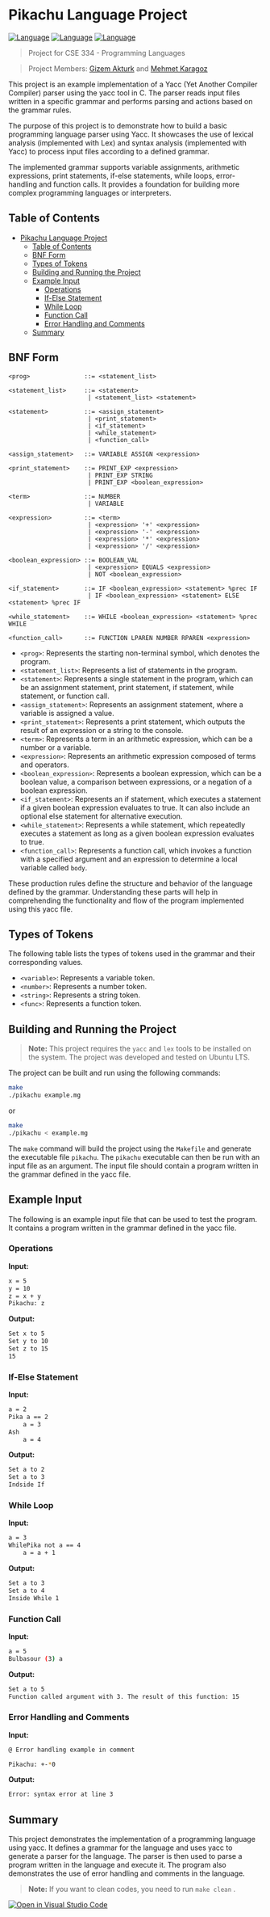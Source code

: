 # Pikachu Language Project
[![Language](https://img.shields.io/badge/Language-C-blue.svg)](https://en.wikipedia.org/wiki/C_(programming_language))
[![Language](https://img.shields.io/badge/Language-Lex-yellow.svg)](https://en.wikipedia.org/wiki/Lex_(software))
[![Language](https://img.shields.io/badge/Language-Yacc-green.svg)](https://en.wikipedia.org/wiki/Yacc)


>Project for CSE 334 - Programming Languages

>Project Members: [Gizem Akturk](https://github.com/gizemakturk) and [Mehmet Karagoz](https://github.com/mehmet-karagoz)

This project is an example implementation of a Yacc (Yet Another Compiler Compiler) parser using the yacc tool in C. The parser reads input files written in a specific grammar and performs parsing and actions based on the grammar rules.

The purpose of this project is to demonstrate how to build a basic programming language parser using Yacc. It showcases the use of lexical analysis (implemented with Lex) and syntax analysis (implemented with Yacc) to process input files according to a defined grammar.

The implemented grammar supports variable assignments, arithmetic expressions, print statements, if-else statements, while loops, error-handling and function calls. It provides a foundation for building more complex programming languages or interpreters.

## Table of Contents

- [Pikachu Language Project](#pikachu-language-project)
	- [Table of Contents](#table-of-contents)
	- [BNF Form](#bnf-form)
	- [Types of Tokens](#types-of-tokens)
	- [Building and Running the Project](#building-and-running-the-project)
	- [Example Input](#example-input)
		- [Operations](#operations)
		- [If-Else Statement](#if-else-statement)
		- [While Loop](#while-loop)
		- [Function Call](#function-call)
		- [Error Handling and Comments](#error-handling-and-comments)
	- [Summary](#summary)


## BNF Form

```bnf
<prog>               ::= <statement_list>

<statement_list>     ::= <statement>
                      | <statement_list> <statement>

<statement>          ::= <assign_statement>
                      | <print_statement>
                      | <if_statement>
                      | <while_statement>
                      | <function_call>

<assign_statement>   ::= VARIABLE ASSIGN <expression>

<print_statement>    ::= PRINT_EXP <expression>
                      | PRINT_EXP STRING
                      | PRINT_EXP <boolean_expression>

<term>               ::= NUMBER
                      | VARIABLE

<expression>         ::= <term>
                      | <expression> '+' <expression>
                      | <expression> '-' <expression>
                      | <expression> '*' <expression>
                      | <expression> '/' <expression>

<boolean_expression> ::= BOOLEAN_VAL
                      | <expression> EQUALS <expression>
                      | NOT <boolean_expression>

<if_statement>       ::= IF <boolean_expression> <statement> %prec IF
                      | IF <boolean_expression> <statement> ELSE <statement> %prec IF

<while_statement>    ::= WHILE <boolean_expression> <statement> %prec WHILE

<function_call>      ::= FUNCTION LPAREN NUMBER RPAREN <expression>

```

- `<prog>`: Represents the starting non-terminal symbol, which denotes the program.
- `<statement_list>`: Represents a list of statements in the program.
- `<statement>`: Represents a single statement in the program, which can be an assignment statement, print statement, if statement, while statement, or function call.
- `<assign_statement>`: Represents an assignment statement, where a variable is assigned a value.
- `<print_statement>`: Represents a print statement, which outputs the result of an expression or a string to the console.
- `<term>`: Represents a term in an arithmetic expression, which can be a number or a variable.
- `<expression>`: Represents an arithmetic expression composed of terms and operators.
- `<boolean_expression>`: Represents a boolean expression, which can be a boolean value, a comparison between expressions, or a negation of a boolean expression.
- `<if_statement>`: Represents an if statement, which executes a statement if a given boolean expression evaluates to true. It can also include an optional else statement for alternative execution.
- `<while_statement>`: Represents a while statement, which repeatedly executes a statement as long as a given boolean expression evaluates to true.
- `<function_call>`: Represents a function call, which invokes a function with a specified argument and an expression to determine a local variable called `body`.

These production rules define the structure and behavior of the language defined by the grammar. Understanding these parts will help in comprehending the functionality and flow of the program implemented using this yacc file.

## Types of Tokens

The following table lists the types of tokens used in the grammar and their corresponding values.
- `<variable>`: Represents a variable token.
- `<number>`: Represents a number token.
- `<string>`: Represents a string token.
- `<func>`: Represents a function token.

## Building and Running the Project

> **Note:** This project requires the `yacc` and `lex` tools to be installed on the system. The project was developed and tested on Ubuntu LTS.


The project can be built and run using the following commands:
```bash
make	
./pikachu example.mg
```
or
```bash
make	
./pikachu < example.mg
```

The `make` command will build the project using the `Makefile` and generate the executable file `pikachu`. The `pikachu` executable can then be run with an input file as an argument. The input file should contain a program written in the grammar defined in the yacc file.

## Example Input

The following is an example input file that can be used to test the program. It contains a program written in the grammar defined in the yacc file.

### Operations

**Input:**
```bash
x = 5
y = 10
z = x + y
Pikachu: z
```
**Output:**
```bash
Set x to 5
Set y to 10
Set z to 15
15
```

### If-Else Statement

**Input:**
```bash
a = 2
Pika a == 2
    a = 3
Ash
    a = 4
```
**Output:**
```bash
Set a to 2
Set a to 3
Indside If
```

### While Loop

**Input:**
```bash
a = 3
WhilePika not a == 4
    a = a + 1
```
**Output:**
```bash
Set a to 3
Set a to 4
Inside While 1 
```

### Function Call
**Input:**
```bash
a = 5
Bulbasour (3) a 
```
**Output:**
```bash
Set a to 5
Function called argument with 3. The result of this function: 15
```

### Error Handling and Comments
**Input:**
```bash
@ Error handling example in comment

Pikachu: +-*0
```
**Output:**
```bash
Error: syntax error at line 3
```

## Summary

This project demonstrates the implementation of a programming language using yacc. It defines a grammar for the language and uses yacc to generate a parser for the language. The parser is then used to parse a program written in the language and execute it. The program also demonstrates the use of error handling and comments in the language.
> **Note:** If you want to clean codes, you need to run `make clean` .


[![Open in Visual Studio Code](https://classroom.github.com/assets/open-in-vscode-718a45dd9cf7e7f842a935f5ebbe5719a5e09af4491e668f4dbf3b35d5cca122.svg)](https://classroom.github.com/online_ide?assignment_repo_id=11182905&assignment_repo_type=AssignmentRepo)